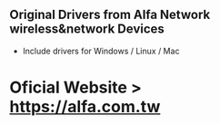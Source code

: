 ## Original Drivers from Alfa Network wireless&network Devices

- Include drivers for Windows / Linux / Mac

# Oficial Website > https://alfa.com.tw
